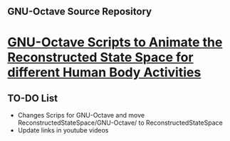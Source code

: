GNU-Octave Source Repository
---

# [GNU-Octave Scripts to Animate the Reconstructed State Space for different Human Body Activities](https://github.com/mxochicale/Scripts/tree/master/ReconstructedStateSpace/GNU-Octave)

## TO-DO List
* Changes Scrips for GNU-Octave and move ReconstructedStateSpace/GNU-Octave/ to  ReconstructedStateSpace
* Update links in youtube videos  

